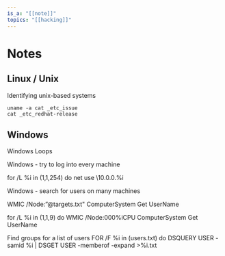 ```yaml
---
is_a: "[[note]]"
topics: "[[hacking]]"
---
```

# Notes
## Linux / Unix
Identifying unix-based systems
```
uname -a cat _etc_issue
cat _etc_redhat-release
```

## Windows
Windows Loops

Windows - try to log into every machine

for /L %i in (1,1,254) do net use \\10.0.0.%i

Windows - search for users on many machines

WMIC /Node:”@targets.txt" ComputerSystem Get UserName

for /L %i in (1,1,9) do WMIC /Node:000%iCPU ComputerSystem Get UserName

Find groups for a list of users
FOR /F %i in (users.txt) do DSQUERY USER -samid %i | DSGET USER -memberof -expand >%i.txt
